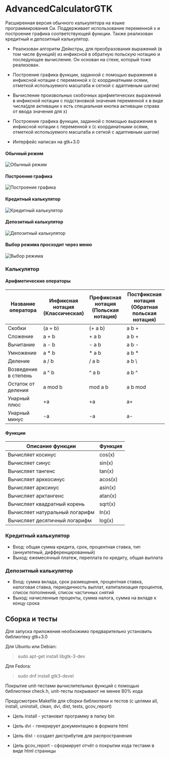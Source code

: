 # AdvancedCalculatorGTK

Расширенная версия обычного калькулятора на языке программирования Си. Поддерживает использование переменной x и построение графика соответствующей функции. Также реализован кредитный и депозитный калькулятор.

- Реализован алгоритм Дейкстры, для преобразования выражений (в том числе функций) из инфиксной в обратную польскую нотацию и последующее вычисление. Он основан на стеке, который тоже реализован.

- Построение графика функции, заданной с помощью выражения в инфиксной нотации с переменной x  (с координатными осями, отметкой используемого масштаба и сеткой с адаптивным шагом)

- Вычисление произвольных скобочных арифметических выражений в инфиксной нотации с подстановкой значения переменной x в виде числа(для активации x есть специальная кнопка активации справа от ввода значения для x)

- Построение графика функции, заданной с помощью выражения в инфиксной нотации с переменной x  (с координатными осями, отметкой используемого масштаба и сеткой с адаптивным шагом)

- Интерфейс написан на gtk+3.0

#### Обычный режим

![Обычный режим](images/NormalMode.png)

#### Построение графика

![Построение графика](images/Plotting.png)

#### Кредитный калькулятор

![Кредитный калькулятор](images/CreditCalculator.png)

#### Депозитный калькулятор

![Депозитный калькулятор](images/DepositCalculator.png)

#### Выбор режима просходит через меню

![Выбор режима](images/ModeSelection.png)


### Калькулятор

#### Арифметические операторы

| Название оператора | Инфиксная нотация <br /> (Классическая) | Префиксная нотация <br /> (Польская нотация) |  Постфиксная нотация <br /> (Обратная польская нотация) |
| ------ | ------ | ------ | ------ |
| Скобки | (a + b) | (+ a b) | a b + |
| Сложение | a + b | + a b | a b + |
| Вычитание | a - b | - a b | a b - |
| Умножение | a * b | * a b | a b * |
| Деление | a / b | / a b | a b \ |
| Возведение в степень | a ^ b | ^ a b | a b ^ |
| Остаток от деления | a mod b | mod a b | a b mod |
| Унарный плюс | +a | +a | a+ |
| Унарный минус | -a | -a | a- |

#### Функции

| Описание функции | Функция |   
| ---------------- | ------- |  
| Вычисляет косинус | cos(x) |   
| Вычисляет синус | sin(x) |  
| Вычисляет тангенс | tan(x) |  
| Вычисляет арккосинус | acos(x) | 
| Вычисляет арксинус | asin(x) | 
| Вычисляет арктангенс | atan(x) |
| Вычисляет квадратный корень | sqrt(x) |
| Вычисляет натуральный логарифм | ln(x) | 
| Вычисляет десятичный логарифм | log(x) |

### Кредитный калькулятор

- Вход: общая сумма кредита, срок, процентная ставка, тип (аннуитетный, дифференцированный)
- Выход: ежемесячный платеж, переплата по кредиту, общая выплата

### Депозитный калькулятор

- Вход: сумма вклада, срок размещения, процентная ставка, налоговая ставка, периодичность выплат, капитализация процентов, список пополнений, список частичных снятий
- Выход: начисленные проценты, сумма налога, сумма на вкладе к концу срока

## Сборка и тесты

Для запуска приложения необхожимо предварительно установить библиотеку gtk+3.0

Для Ubuntu или Debian:

> sudo apt-get install libgtk-3-dev

Для Fedora:

> sudo dnf install gtk3-devel

Покрытие unit-тестами вычислительных функций c помощью библиотеки check.h, unit-тесты покрывают не менее 80% кода

Предусмотрен Makefile для сборки библиотеки и тестов (с целями all, install, uninstall, clean, dvi, dist, tests, gcov_report)

- Цель install - установит программу в папку bin

- Цель dvi - генерирует документацию в формате html

- Цель dist - создает дистрибутив для распространения

- Цель gcov_report - сформирует отчёт о покрытии кода тестами в виде html страницы
